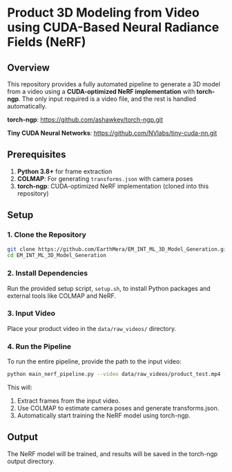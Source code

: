 # Product 3D Modeling from Video using CUDA-Based Neural Radiance Fields (NeRF)

## Overview
This repository provides a fully automated pipeline to generate a 3D model from a video using a **CUDA-optimized NeRF implementation** with **torch-ngp**. The only input required is a video file, and the rest is handled automatically.

**torch-ngp**: https://github.com/ashawkey/torch-ngp.git

**Tiny CUDA Neural Networks**: https://github.com/NVlabs/tiny-cuda-nn.git

## Prerequisites
1. **Python 3.8+** for frame extraction
2. **COLMAP**: For generating `transforms.json` with camera poses
3. **torch-ngp**: CUDA-optimized NeRF implementation (cloned into this repository)

## Setup

### 1. Clone the Repository
```bash
git clone https://github.com/EarthMera/EM_INT_ML_3D_Model_Generation.git
cd EM_INT_ML_3D_Model_Generation
```

### 2. Install Dependencies
Run the provided setup script, ```setup.sh```, to install Python packages and external tools like COLMAP and NeRF.

### 3. Input Video
Place your product video in the ```data/raw_videos/``` directory.

### 4. Run the Pipeline
To run the entire pipeline, provide the path to the input video:
```bash
python main_nerf_pipeline.py --video data/raw_videos/product_test.mp4 --output data/
```

This will:

1. Extract frames from the input video.
2. Use COLMAP to estimate camera poses and generate transforms.json.
3. Automatically start training the NeRF model using torch-ngp.

## Output
The NeRF model will be trained, and results will be saved in the torch-ngp output directory.

